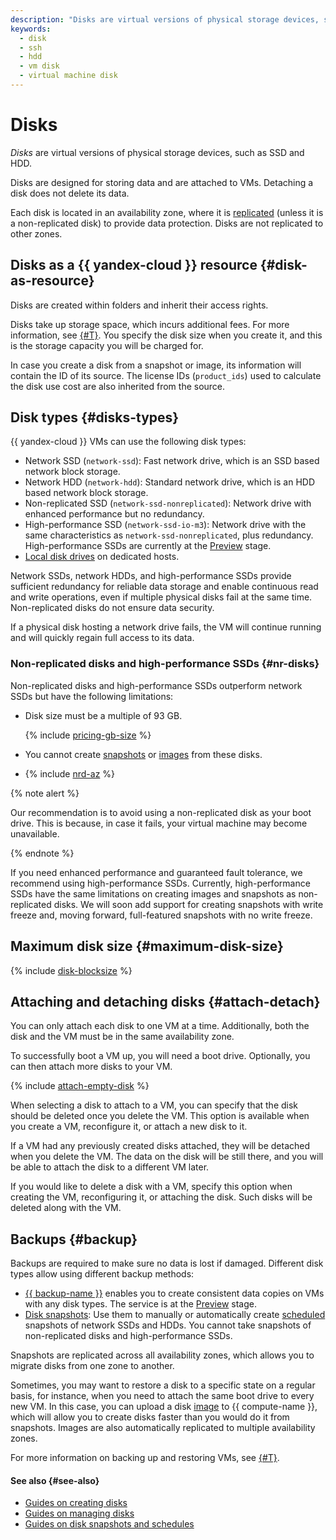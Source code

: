 ```yaml
---
description: "Disks are virtual versions of physical storage devices, such as SSDs and HDDs. Disks are designed for storing data and are attached to VMs. Detaching a disk does not delete its data."
keywords:
  - disk
  - ssh
  - hdd
  - vm disk
  - virtual machine disk
---
```


# Disks

_Disks_ are virtual versions of physical storage devices, such as SSD and HDD.

Disks are designed for storing data and are attached to VMs. Detaching a disk does not delete its data.

Each disk is located in an availability zone, where it is [replicated](#backup) (unless it is a non-replicated disk) to provide data protection. Disks are not replicated to other zones.

## Disks as a {{ yandex-cloud }} resource {#disk-as-resource}

Disks are created within folders and inherit their access rights.

Disks take up storage space, which incurs additional fees. For more information, see [{#T}](../pricing.md). You specify the disk size when you create it, and this is the storage capacity you will be charged for.

In case you create a disk from a snapshot or image, its information will contain the ID of its source. The license IDs (`product_ids`) used to calculate the disk use cost are also inherited from the source.

## Disk types {#disks-types}

{{ yandex-cloud }} VMs can use the following disk types:
* Network SSD (`network-ssd`): Fast network drive, which is an SSD based network block storage.
* Network HDD (`network-hdd`): Standard network drive, which is an HDD based network block storage.
* Non-replicated SSD (`network-ssd-nonreplicated`): Network drive with enhanced performance but no redundancy.
* High-performance SSD (`network-ssd-io-m3`): Network drive with the same characteristics as `network-ssd-nonreplicated`, plus redundancy. High-performance SSDs are currently at the [Preview](../../overview/concepts/launch-stages.md) stage.
* [Local disk drives](dedicated-host.md#resource-disks) on dedicated hosts.

Network SSDs, network HDDs, and high-performance SSDs provide sufficient redundancy for reliable data storage and enable continuous read and write operations, even if multiple physical disks fail at the same time. Non-replicated disks do not ensure data security.

If a physical disk hosting a network drive fails, the VM will continue running and will quickly regain full access to its data.

### Non-replicated disks and high-performance SSDs {#nr-disks}

Non-replicated disks and high-performance SSDs outperform network SSDs but have the following limitations:

* Disk size must be a multiple of 93 GB.

  {% include [pricing-gb-size](../../_includes/pricing-gb-size.md) %}

* You cannot create [snapshots](snapshot.md) or [images](image.md) from these disks.
* {% include [nrd-az](../../_includes/compute/nrd-az.md) %}

{% note alert %}

Our recommendation is to avoid using a non-replicated disk as your boot drive. This is because, in case it fails, your virtual machine may become unavailable.

{% endnote %}

If you need enhanced performance and guaranteed fault tolerance, we recommend using high-performance SSDs. Currently, high-performance SSDs have the same limitations on creating images and snapshots as non-replicated disks. We will soon add support for creating snapshots with write freeze and, moving forward, full-featured snapshots with no write freeze.

## Maximum disk size {#maximum-disk-size}

{% include [disk-blocksize](../../_includes/compute/disk-blocksize.md) %}

## Attaching and detaching disks {#attach-detach}

You can only attach each disk to one VM at a time. Additionally, both the disk and the VM must be in the same availability zone.

To successfully boot a VM up, you will need a boot drive. Optionally, you can then attach more disks to your VM.

{% include [attach-empty-disk](../_includes_service/attach-empty-disk.md) %}

When selecting a disk to attach to a VM, you can specify that the disk should be deleted once you delete the VM. This option is available when you create a VM, reconfigure it, or attach a new disk to it.

If a VM had any previously created disks attached, they will be detached when you delete the VM. The data on the disk will be still there, and you will be able to attach the disk to a different VM later.

If you would like to delete a disk with a VM, specify this option when creating the VM, reconfiguring it, or attaching the disk. Such disks will be deleted along with the VM.

## Backups {#backup}

Backups are required to make sure no data is lost if damaged. Different disk types allow using different backup methods:

* [{{ backup-name }}](../../backup/) enables you to create consistent data copies on VMs with any disk types. The service is at the [Preview](../../overview/concepts/launch-stages.md) stage.
* [Disk snapshots](snapshot.md): Use them to manually or automatically create [scheduled](snapshot-schedule.md) snapshots of network SSDs and HDDs. You cannot take snapshots of non-replicated disks and high-performance SSDs.

Snapshots are replicated across all availability zones, which allows you to migrate disks from one zone to another.

Sometimes, you may want to restore a disk to a specific state on a regular basis, for instance, when you need to attach the same boot drive to every new VM. In this case, you can upload a disk [image](image.md) to {{ compute-name }}, which will allow you to create disks faster than you would do it from snapshots. Images are also automatically replicated to multiple availability zones.

For more information on backing up and restoring VMs, see [{#T}](backups.md).

#### See also {#see-also}

* [Guides on creating disks](../operations/#disk-create)
* [Guides on managing disks](../operations/#disk-control)
* [Guides on disk snapshots and schedules](../operations/#snapshots)
